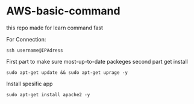 # AWS-basic-command
this repo made for learn command fast

For Connection:
```linux
ssh username@IPAdress
```
First part to make sure most-up-to-date packeges second part get install
```linux
sudo apt-get update && sudo apt-get uprage -y
```
Install spesific app
```linux
sudo apt-get install apache2 -y
```
